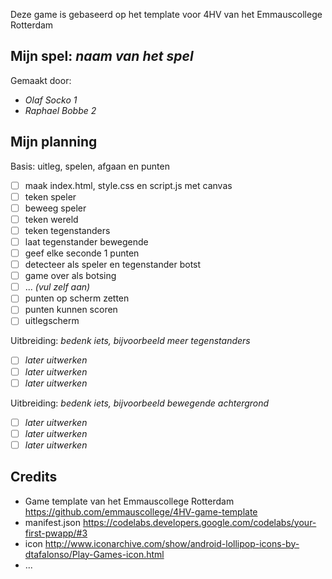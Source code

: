 Deze game is gebaseerd op het template voor 4HV van het Emmauscollege Rotterdam

## Mijn spel: *naam van het spel*
Gemaakt door:
- *Olaf Socko 1*
- *Raphael Bobbe 2*

## Mijn planning

Basis: uitleg, spelen, afgaan en punten
- [ ] maak index.html, style.css en script.js met canvas
- [ ] teken speler
- [ ] beweeg speler
- [ ] teken wereld
- [ ] teken tegenstanders
- [ ] laat tegenstander bewegende
- [ ] geef elke seconde 1 punten
- [ ] detecteer als speler en tegenstander botst
- [ ] game over als botsing
- [ ] ... *(vul zelf aan)*
- [ ] punten op scherm zetten
- [ ] punten kunnen scoren
- [ ] uitlegscherm

Uitbreiding: *bedenk iets, bijvoorbeeld meer tegenstanders*
- [ ] *later uitwerken*
- [ ] *later uitwerken*
- [ ] *later uitwerken*

Uitbreiding: *bedenk iets, bijvoorbeeld bewegende achtergrond*
- [ ] *later uitwerken*
- [ ] *later uitwerken*
- [ ] *later uitwerken*

## Credits
- Game template van het Emmauscollege Rotterdam https://github.com/emmauscollege/4HV-game-template
- manifest.json https://codelabs.developers.google.com/codelabs/your-first-pwapp/#3
- icon http://www.iconarchive.com/show/android-lollipop-icons-by-dtafalonso/Play-Games-icon.html
- ...
